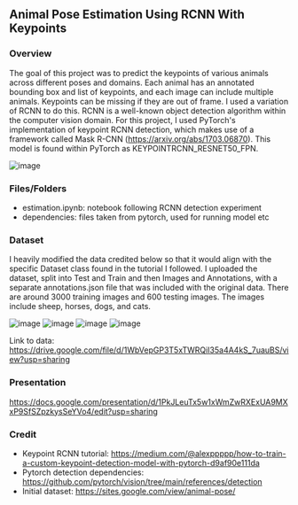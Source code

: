 ## Animal Pose Estimation Using RCNN With Keypoints

### Overview

The goal of this project was to predict the keypoints of various animals across different poses and domains. Each animal has an annotated bounding box and list of keypoints, and each image can include multiple animals. Keypoints can be missing if they are out of frame. I used a variation of RCNN to do this. RCNN is a well-known object detection algorithm within the computer vision domain. For this project, I used PyTorch's implementation of keypoint RCNN detection, which makes use of a framework called Mask R-CNN (https://arxiv.org/abs/1703.06870). This model is found within PyTorch as KEYPOINTRCNN_RESNET50_FPN.

![image](https://user-images.githubusercontent.com/48138681/167097671-5b1df808-4d8a-4d6c-984f-cb58f31049a7.png)

### Files/Folders

- estimation.ipynb: notebook following RCNN detection experiment
- dependencies: files taken from pytorch, used for running model etc

### Dataset

I heavily modified the data credited below so that it would align with the specific Dataset class found in the tutorial I followed. I uploaded the dataset, split into Test and Train and then Images and Annotations, with a separate annotations.json file that was included with the original data. There are around 3000 training images and 600 testing images. The images include sheep, horses, dogs, and cats.

![image](https://user-images.githubusercontent.com/48138681/167097274-0a4f4e6f-190a-4bc6-8a89-b85d9d1f713a.png)
![image](https://user-images.githubusercontent.com/48138681/167097331-1e12ea81-0152-409b-a62b-f329dc2dd0ed.png)
![image](https://user-images.githubusercontent.com/48138681/167097429-3a9ac2e0-aa31-49eb-aaa5-da9dc723c9a3.png)
![image](https://user-images.githubusercontent.com/48138681/167097488-d9f072d3-ee1d-4ec5-8490-a7f812483df7.png)

Link to data: https://drive.google.com/file/d/1WbVepGP3T5xTWRQiI35a4A4kS_7uauBS/view?usp=sharing

### Presentation

https://docs.google.com/presentation/d/1PkJLeuTx5w1xWmZwRXExUA9MXxP9SfSZpzkysSeYVo4/edit?usp=sharing

### Credit

- Keypoint RCNN tutorial: https://medium.com/@alexppppp/how-to-train-a-custom-keypoint-detection-model-with-pytorch-d9af90e111da
- Pytorch detection dependencies: https://github.com/pytorch/vision/tree/main/references/detection
- Initial dataset: https://sites.google.com/view/animal-pose/
